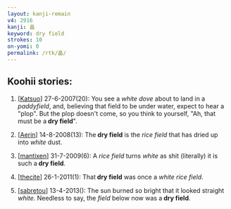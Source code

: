 ```yaml
---
layout: kanji-remain
v4: 2916
kanji: 畠
keyword: dry field
strokes: 10
on-yomi: 0
permalink: /rtk/畠/
---
```


## Koohii stories: 

1) [<a href="http://kanji.koohii.com/profile/Katsuo">Katsuo</a>] 27-6-2007(20): You see a <em>white dove</em> about to land in a <em>paddyfield</em>, and, believing that field to be under water, expect to hear a &quot;plop&quot;. But the plop doesn&#039;t come, so you think to yourself, &quot;Ah, that must be a<strong> dry field</strong>&quot;.

2) [<a href="http://kanji.koohii.com/profile/Aerin">Aerin</a>] 14-8-2008(13): The<strong> dry field</strong> is the <em>rice field</em> that has dried up into <em>white</em> dust.

3) [<a href="http://kanji.koohii.com/profile/mantixen">mantixen</a>] 31-7-2009(6): A <em>rice field</em> turns <em>white</em> as shit (literally) it is such a<strong> dry field</strong>.

4) [<a href="http://kanji.koohii.com/profile/thecite">thecite</a>] 26-1-2011(1): That<strong> dry field</strong> was once a <em>white rice field</em>.

5) [<a href="http://kanji.koohii.com/profile/sabretou">sabretou</a>] 13-4-2013(): The sun burned so bright that it looked straight <em>white</em>. Needless to say, the <em>field</em> below now was a<strong> dry field</strong>.

